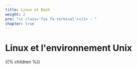 ```yaml
---
title: Linux et Bash
weight: 2
pre: "<i class='fas fa-terminal'></i> - "
chapter: true
---
```


# Linux et l'environnement Unix

{{% children  %}}
